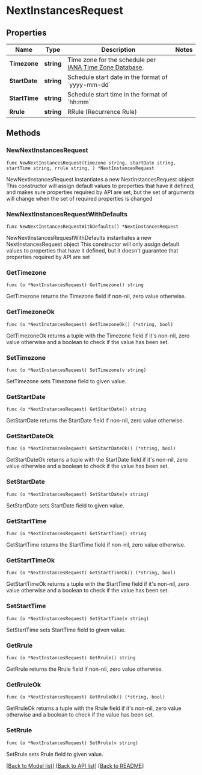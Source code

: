 # NextInstancesRequest

## Properties

Name | Type | Description | Notes
------------ | ------------- | ------------- | -------------
**Timezone** | **string** | Time zone for the schedule per [IANA Time Zone Database](https://en.wikipedia.org/wiki/List_of_tz_database_time_zones#List). | 
**StartDate** | **string** | Schedule start date in the format of &#x60;yyyy-mm-dd&#x60; | 
**StartTime** | **string** | Schedule start time in the format of &#x60;hh:mm&#x60; | 
**Rrule** | **string** | RRule (Recurrence Rule) | 

## Methods

### NewNextInstancesRequest

`func NewNextInstancesRequest(timezone string, startDate string, startTime string, rrule string, ) *NextInstancesRequest`

NewNextInstancesRequest instantiates a new NextInstancesRequest object
This constructor will assign default values to properties that have it defined,
and makes sure properties required by API are set, but the set of arguments
will change when the set of required properties is changed

### NewNextInstancesRequestWithDefaults

`func NewNextInstancesRequestWithDefaults() *NextInstancesRequest`

NewNextInstancesRequestWithDefaults instantiates a new NextInstancesRequest object
This constructor will only assign default values to properties that have it defined,
but it doesn't guarantee that properties required by API are set

### GetTimezone

`func (o *NextInstancesRequest) GetTimezone() string`

GetTimezone returns the Timezone field if non-nil, zero value otherwise.

### GetTimezoneOk

`func (o *NextInstancesRequest) GetTimezoneOk() (*string, bool)`

GetTimezoneOk returns a tuple with the Timezone field if it's non-nil, zero value otherwise
and a boolean to check if the value has been set.

### SetTimezone

`func (o *NextInstancesRequest) SetTimezone(v string)`

SetTimezone sets Timezone field to given value.


### GetStartDate

`func (o *NextInstancesRequest) GetStartDate() string`

GetStartDate returns the StartDate field if non-nil, zero value otherwise.

### GetStartDateOk

`func (o *NextInstancesRequest) GetStartDateOk() (*string, bool)`

GetStartDateOk returns a tuple with the StartDate field if it's non-nil, zero value otherwise
and a boolean to check if the value has been set.

### SetStartDate

`func (o *NextInstancesRequest) SetStartDate(v string)`

SetStartDate sets StartDate field to given value.


### GetStartTime

`func (o *NextInstancesRequest) GetStartTime() string`

GetStartTime returns the StartTime field if non-nil, zero value otherwise.

### GetStartTimeOk

`func (o *NextInstancesRequest) GetStartTimeOk() (*string, bool)`

GetStartTimeOk returns a tuple with the StartTime field if it's non-nil, zero value otherwise
and a boolean to check if the value has been set.

### SetStartTime

`func (o *NextInstancesRequest) SetStartTime(v string)`

SetStartTime sets StartTime field to given value.


### GetRrule

`func (o *NextInstancesRequest) GetRrule() string`

GetRrule returns the Rrule field if non-nil, zero value otherwise.

### GetRruleOk

`func (o *NextInstancesRequest) GetRruleOk() (*string, bool)`

GetRruleOk returns a tuple with the Rrule field if it's non-nil, zero value otherwise
and a boolean to check if the value has been set.

### SetRrule

`func (o *NextInstancesRequest) SetRrule(v string)`

SetRrule sets Rrule field to given value.



[[Back to Model list]](../README.md#documentation-for-models) [[Back to API list]](../README.md#documentation-for-api-endpoints) [[Back to README]](../README.md)


